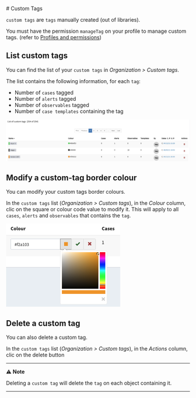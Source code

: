 # Custom Tags

`custom tags` are `tags` manually created (out of libraries). 

You must have the permission `manageTag` on your profile to manage custom tags. (refer to [Profiles and permissions](../../Administrators/profiles/))

## List custom tags

You can find the list of your `custom tags` in *Organization > Custom tags*.

The list contains the following information, for each `tag`:

- Number of `cases` tagged
- Number of `alerts` tagged
- Number of `observables` tagged
- Number of `case templates` containing the tag

![list custom tags](../images/list-custom-tags.png)

## Modify a custom-tag border colour

You can modify your custom tags border colours. 

In the `custom tags` list (*Organization > Custom tags*), in the *Colour* column, clic on the square or colour code value to modify it. This will apply to all `cases`, `alerts` and `observables` that contains the `tag`.

![Custom tags colour modification](../images/modify-color-custom-tag.png)

## Delete a custom tag

You can also delete a custom tag. 

In the `custom tags` list (*Organization > Custom tags*), in the *Actions* column, clic on the delete button

---

⚠️ **Note**

Deleting a `custom tag` will delete the `tag` on each object containing it.

---